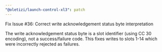 ```yaml
---
"@oletizi/launch-control-xl3": patch
---
```


Fix Issue #36: Correct write acknowledgement status byte interpretation

The write acknowledgement status byte is a slot identifier (using CC 30 encoding), not a success/failure code. This fixes writes to slots 1-14 which were incorrectly rejected as failures.
